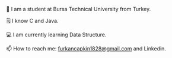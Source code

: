 🏫 I am a student at Bursa Technical University from Turkey.

🗒️ I know C and Java.

💻 I am currently learning Data Structure.

📫 How to reach me: furkancapkin1828@gmail.com and Linkedin.

      
    

<!--
**FurkanCAPKIN/FurkanCAPKIN** is a ✨ _special_ ✨ repository because its `README.md` (this file) appears on your GitHub profile.

Here are some ideas to get you started:

- 🔭 I’m currently working on ...
- 🌱 I’m currently learning ...
- 👯 I’m looking to collaborate on ...
- 🤔 I’m looking for help with ...
- 💬 Ask me about ...
- 📫 How to reach me: ...
- 😄 Pronouns: ...
- ⚡ Fun fact: ...
-->
